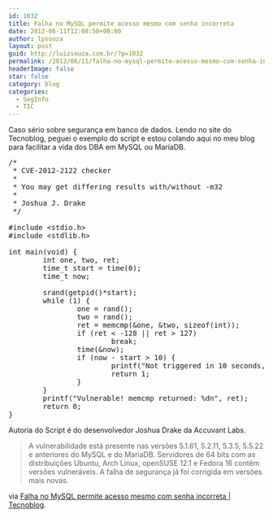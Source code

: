 ```yaml
---
id: 1032
title: Falha no MySQL permite acesso mesmo com senha incorreta
date: 2012-06-11T12:08:50+00:00
author: lpsouza
layout: post
guid: http://luizsouza.com.br/?p=1032
permalink: /2012/06/11/falha-no-mysql-permite-acesso-mesmo-com-senha-incorreta/
headerImage: false
star: false
category: blog
categories:
  - SegInfo
  - TIC
---
```

Caso sério sobre segurança em banco de dados. Lendo no site do Tecnoblog, peguei o exemplo do script e estou colando aqui no meu blog para facilitar a vida dos DBA em MySQL ou MariaDB.

<pre>/*
 * CVE-2012-2122 checker
 *
 * You may get differing results with/without -m32
 *
 * Joshua J. Drake
 */

#include &lt;stdio.h&gt;
#include &lt;stdlib.h&gt;

int main(void) {
        int one, two, ret;
        time_t start = time(0);
        time_t now;

        srand(getpid()*start);
        while (1) {
                one = rand();
                two = rand();
                ret = memcmp(&one, &two, sizeof(int));
                if (ret &lt; -128 || ret &gt; 127)
                        break;
                time(&now);
                if (now - start &gt; 10) {
                        printf("Not triggered in 10 seconds, *probably* not vulnerable..n");
                        return 1;
                }
        }
        printf("Vulnerable! memcmp returned: %dn", ret);
        return 0;
}</pre>

Autoria do Script é do desenvolvedor Joshua Drake da Accuvant Labs.

> A vulnerabilidade está presente nas versões 5.1.61, 5.2.11, 5.3.5, 5.5.22 e anteriores do MySQL e do MariaDB. Servidores de 64 bits com as distribuições Ubuntu, Arch Linux, openSUSE 12.1 e Fedora 16 contêm versões vulneráveis. A falha de segurança já foi corrigida em versões mais novas.

via [Falha no MySQL permite acesso mesmo com senha incorreta | Tecnoblog](http://tecnoblog.net/103828/falha-seguranca-mysql/).